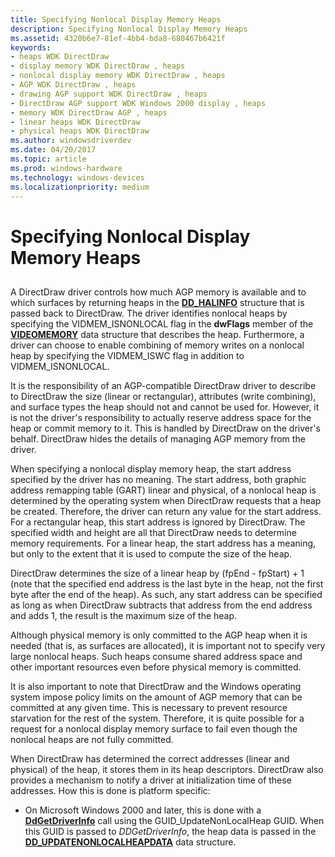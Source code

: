 ```yaml
---
title: Specifying Nonlocal Display Memory Heaps
description: Specifying Nonlocal Display Memory Heaps
ms.assetid: 4320b6e7-81ef-4bb4-bda8-680467b6421f
keywords:
- heaps WDK DirectDraw
- display memory WDK DirectDraw , heaps
- nonlocal display memory WDK DirectDraw , heaps
- AGP WDK DirectDraw , heaps
- drawing AGP support WDK DirectDraw , heaps
- DirectDraw AGP support WDK Windows 2000 display , heaps
- memory WDK DirectDraw AGP , heaps
- linear heaps WDK DirectDraw
- physical heaps WDK DirectDraw
ms.author: windowsdriverdev
ms.date: 04/20/2017
ms.topic: article
ms.prod: windows-hardware
ms.technology: windows-devices
ms.localizationpriority: medium
---
```


# Specifying Nonlocal Display Memory Heaps


## <span id="ddk_specifying_nonlocal_display_memory_heaps_gg"></span><span id="DDK_SPECIFYING_NONLOCAL_DISPLAY_MEMORY_HEAPS_GG"></span>


A DirectDraw driver controls how much AGP memory is available and to which surfaces by returning heaps in the [**DD\_HALINFO**](https://msdn.microsoft.com/library/windows/hardware/ff551627) structure that is passed back to DirectDraw. The driver identifies nonlocal heaps by specifying the VIDMEM\_ISNONLOCAL flag in the **dwFlags** member of the [**VIDEOMEMORY**](https://msdn.microsoft.com/library/windows/hardware/ff570171) data structure that describes the heap. Furthermore, a driver can choose to enable combining of memory writes on a nonlocal heap by specifying the VIDMEM\_ISWC flag in addition to VIDMEM\_ISNONLOCAL.

It is the responsibility of an AGP-compatible DirectDraw driver to describe to DirectDraw the size (linear or rectangular), attributes (write combining), and surface types the heap should not and cannot be used for. However, it is not the driver's responsibility to actually reserve address space for the heap or commit memory to it. This is handled by DirectDraw on the driver's behalf. DirectDraw hides the details of managing AGP memory from the driver.

When specifying a nonlocal display memory heap, the start address specified by the driver has no meaning. The start address, both graphic address remapping table (GART) linear and physical, of a nonlocal heap is determined by the operating system when DirectDraw requests that a heap be created. Therefore, the driver can return any value for the start address. For a rectangular heap, this start address is ignored by DirectDraw. The specified width and height are all that DirectDraw needs to determine memory requirements. For a linear heap, the start address has a meaning, but only to the extent that it is used to compute the size of the heap.

DirectDraw determines the size of a linear heap by (fpEnd - fpStart) + 1 (note that the specified end address is the last byte in the heap, not the first byte after the end of the heap). As such, any start address can be specified as long as when DirectDraw subtracts that address from the end address and adds 1, the result is the maximum size of the heap.

Although physical memory is only committed to the AGP heap when it is needed (that is, as surfaces are allocated), it is important not to specify very large nonlocal heaps. Such heaps consume shared address space and other important resources even before physical memory is committed.

It is also important to note that DirectDraw and the Windows operating system impose policy limits on the amount of AGP memory that can be committed at any given time. This is necessary to prevent resource starvation for the rest of the system. Therefore, it is quite possible for a request for a nonlocal display memory surface to fail even though the nonlocal heaps are not fully committed.

When DirectDraw has determined the correct addresses (linear and physical) of the heap, it stores them in its heap descriptors. DirectDraw also provides a mechanism to notify a driver at initialization time of these addresses. How this is done is platform specific:

-   On Microsoft Windows 2000 and later, this is done with a [**DdGetDriverInfo**](https://msdn.microsoft.com/library/windows/hardware/ff549404) call using the GUID\_UpdateNonLocalHeap GUID. When this GUID is passed to *DDGetDriverInfo*, the heap data is passed in the [**DD\_UPDATENONLOCALHEAPDATA**](https://msdn.microsoft.com/library/windows/hardware/ff551748) data structure.

 

 





